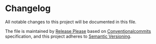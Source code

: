 # Changelog

All notable changes to this project will be documented in this file.

The file is maintained by [Release Please](https://github.com/googleapis/release-please) based on [Conventionalcommits](https://www.conventionalcommits.org) specification,
and this project adheres to [Semantic Versioning](https://semver.org/spec/v2.0.0.html).
